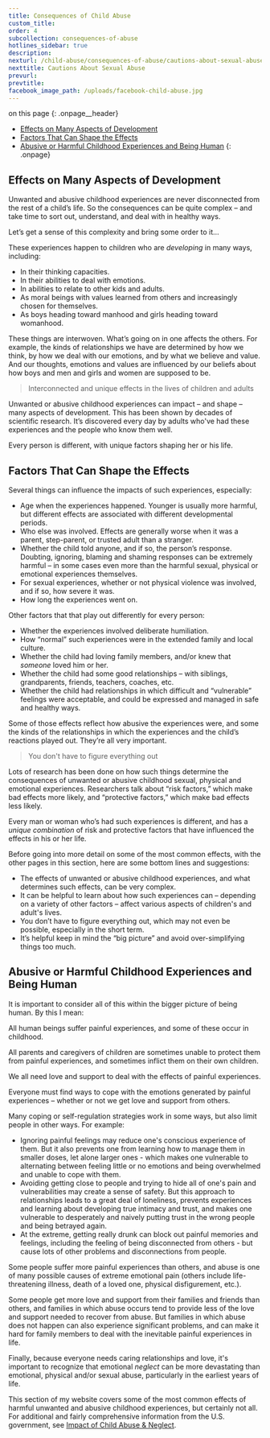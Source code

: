```yaml
---
title: Consequences of Child Abuse
custom_title:
order: 4
subcollection: consequences-of-abuse
hotlines_sidebar: true
description:
nexturl: /child-abuse/consequences-of-abuse/cautions-about-sexual-abuse/
nexttitle: Cautions About Sexual Abuse
prevurl:
prevtitle:
facebook_image_path: /uploads/facebook-child-abuse.jpg
---
```



on this page
{: .onpage__header}

* [Effects on Many Aspects of Development](#effects-on-many-aspects-of-development)
* [Factors That Can Shape the Effects](#factors-that-can-shape-the-effects)
* [Abusive or Harmful Childhood Experiences and Being Human](#abusive-or-harmful-childhood-experiences-and-being-human)
{: .onpage}

## Effects on Many Aspects of Development

Unwanted and abusive childhood experiences are never disconnected from the rest of a child’s life. So the consequences can be quite complex – and take time to sort out, understand, and deal with in healthy ways.

Let’s get a sense of this complexity and bring some order to it…

These experiences happen to children who are *developing* in many ways, including:

* In their thinking capacities.
* In their abilities to deal with emotions.
* In abilities to relate to other kids and adults.
* As moral beings with values learned from others and increasingly chosen for themselves.
* As boys heading toward manhood and girls heading toward womanhood.


These things are interwoven. What’s going on in one affects the others. For example, the kinds of relationships we have are determined by how we think, by how we deal with our emotions, and by what we believe and value. And our thoughts, emotions and values are influenced by our beliefs about how boys and men and girls and women are supposed to be.

> Interconnected and unique effects in the lives of children and adults

Unwanted or abusive childhood experiences can impact – and shape – many aspects of development. This has been shown by decades of scientific research. It’s discovered every day by adults who've had these experiences and the people who know them well.

Every person is different, with unique factors shaping her or his life.

## Factors That Can Shape the Effects

Several things can influence the impacts of such experiences, especially:

* Age when the experiences happened. Younger is usually more harmful, but different effects are associated with different developmental periods.
* Who else was involved. Effects are generally worse when it was a parent, step-parent, or trusted adult than a stranger.
* Whether the child told anyone, and if so, the person’s response. Doubting, ignoring, blaming and shaming responses can be extremely harmful – in some cases even more than the harmful sexual, physical or emotional experiences themselves.
* For sexual experiences, whether or not physical violence was involved, and if so, how severe it was.
* How long the experiences went on.


Other factors that that play out differently for every person:

* Whether the experiences involved deliberate humiliation.
* How “normal” such experiences were in the extended family and local culture.
* Whether the child had loving family members, and/or knew that *someone* loved him or her.
* Whether the child had some good relationships – with siblings, grandparents, friends, teachers, coaches, etc.
* Whether the child had relationships in which difficult and “vulnerable” feelings were acceptable, and could be expressed and managed in safe and healthy ways.


Some of those effects reflect how abusive the experiences were, and some the kinds of the relationships in which the experiences and the child’s reactions played out. They’re all very important.

> You don't have to figure everything out

Lots of research has been done on how such things determine the consequences of unwanted or abusive childhood sexual, physical and emotional experiences. Researchers talk about “risk factors,” which make bad effects more likely, and “protective factors,” which make bad effects less likely.

Every man or woman who’s had such experiences is different, and has a *unique combination* of risk and protective factors that have influenced the effects in his or her life.

Before going into more detail on some of the most common effects, with the other pages in this section, here are some bottom lines and suggestions:

* The effects of unwanted or abusive childhood experiences, and what determines such effects, can be very complex.
* It can be helpful to learn about how such experiences can – depending on a variety of other factors – affect various aspects of children's and adult's lives.
* You don’t have to figure everything out, which may not even be possible, especially in the short term.
* It’s helpful keep in mind the “big picture” and avoid over-simplifying things too much.


## Abusive or Harmful Childhood Experiences and Being Human

It is important to consider all of this within the bigger picture of being human. By this I mean:

All human beings suffer painful experiences, and some of these occur in childhood.

All parents and caregivers of children are sometimes unable to protect them from painful experiences, and sometimes inflict them on their own children.

We all need love and support to deal with the effects of painful experiences.

Everyone must find ways to cope with the emotions generated by painful experiences – whether or not we get love and support from others.

Many coping or self-regulation strategies work in some ways, but also limit people in other ways. For example:

* Ignoring painful feelings may reduce one's conscious experience of them. But it also prevents one from learning how to manage them in smaller doses, let alone larger ones - which makes one vulnerable to alternating between feeling little or no emotions and being overwhelmed and unable to cope with them.
* Avoiding getting close to people and trying to hide all of one's pain and vulnerabilities may create a sense of safety. But this approach to relationships leads to a great deal of loneliness, prevents experiences and learning about developing true intimacy and trust, and makes one vulnerable to desperately and naively putting trust in the wrong people and being betrayed again.
* At the extreme, getting really drunk can block out painful memories and feelings, including the feeling of being disconnected from others - but cause lots of other problems and disconnections from people.


Some people suffer more painful experiences than others, and abuse is one of many possible causes of extreme emotional pain (others include life-threatening illness, death of a loved one, physical disfigurement, etc.).

Some people get more love and support from their families and friends than others, and families in which abuse occurs tend to provide less of the love and support needed to recover from abuse. But families in which abuse does not happen can also experience significant problems, and can make it hard for family members to deal with the inevitable painful experiences in life.

Finally, because everyone needs caring relationships and love, it's important to recognize that emotional *neglect* can be more devastating than emotional, physical and/or sexual abuse, particularly in the earliest years of life.

This section of my website covers some of the most common effects of harmful unwanted and abusive childhood experiences, but certainly not all. For additional and fairly comprehensive information from the U.S. government, see [Impact of Child Abuse & Neglect](https://www.childwelfare.gov/topics/can/impact/).